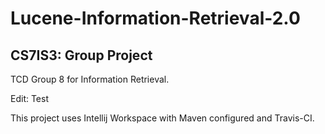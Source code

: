 # Lucene-Information-Retrieval-2.0
## CS7IS3: Group Project
TCD Group 8 for Information Retrieval.

Edit: Test

This project uses Intellij Workspace with Maven configured and Travis-CI.
